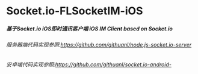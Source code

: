 # Socket.io-FLSocketIM-iOS
##### 基于Socket.io iOS即时通讯客户端  iOS IM Client based on Socket.io

###### 服务器端代码实现参照:https://github.com/githuanl/node.js-socket.io-server
###### 安卓端代码实现参照:https://github.com/githuanl/socket.io-android-

